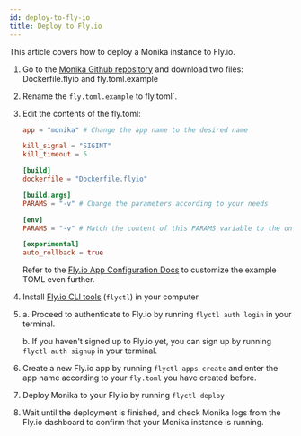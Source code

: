 ```yaml
---
id: deploy-to-fly-io
title: Deploy to Fly.io
---
```


This article covers how to deploy a Monika instance to Fly.io.

1.  Go to the [Monika Github repository](https://github.com/hyperjumptech/monika) and download two files: Dockerfile.flyio and fly.toml.example

2.  Rename the `fly.toml.example` to fly.toml`.

3.  Edit the contents of the fly.toml:

    ```toml
    app = "monika" # Change the app name to the desired name

    kill_signal = "SIGINT"
    kill_timeout = 5

    [build]
    dockerfile = "Dockerfile.flyio"

    [build.args]
    PARAMS = "-v" # Change the parameters according to your needs

    [env]
    PARAMS = "-v" # Match the content of this PARAMS variable to the one in `build.args` block

    [experimental]
    auto_rollback = true
    ```

    Refer to the [Fly.io App Configuration Docs](https://fly.io/docs/reference/configuration/) to customize the example TOML even further.

4.  Install [Fly.io CLI tools](https://fly.io/docs/flyctl/installing/) (`flyctl`) in your computer

5.  a. Proceed to authenticate to Fly.io by running `flyctl auth login` in your terminal.

    b. If you haven't signed up to Fly.io yet, you can sign up by running `flyctl auth signup` in your terminal.

6.  Create a new Fly.io app by running `flyctl apps create` and enter the app name according to your `fly.toml` you have created before.

7.  Deploy Monika to your Fly.io by running `flyctl deploy`

8.  Wait until the deployment is finished, and check Monika logs from the Fly.io dashboard to confirm that your Monika instance is running.
